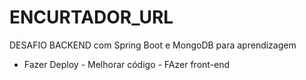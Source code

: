 # ENCURTADOR_URL
DESAFIO BACKEND com Spring Boot e MongoDB para aprendizagem

- Fazer Deploy - Melhorar código - FAzer front-end